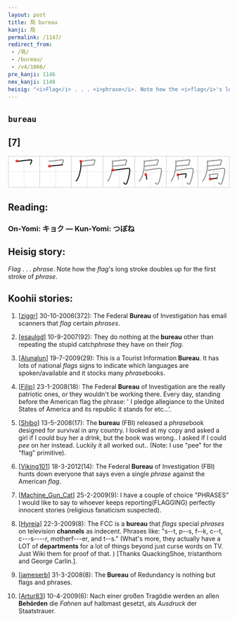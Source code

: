 ```yaml
---
layout: post
title: 局 bureau
kanji: 局
permalink: /1147/
redirect_from:
 - /局/
 - /bureau/
 - /v4/1066/
pre_kanji: 1146
nex_kanji: 1148
heisig: "<i>Flag</i> . . . <i>phrase</i>. Note how the <i>flag</i>'s long stroke doubles up for the first stroke of <i>phrase</i>."
---
```


## `bureau`

## [7]

<div class="stroke"><img src="../images/E5B180.png" /></div>

## Reading:

### On-Yomi: キョク &mdash; Kun-Yomi: つぼね

## Heisig story:

<i>Flag</i> . . . <i>phrase</i>. Note how the <i>flag</i>'s long stroke doubles up for the first stroke of <i>phrase</i>.

## Koohii stories:

1) [<a href="http://kanji.koohii.com/profile/ziggr">ziggr</a>] 30-10-2006(372): The Federal <strong>Bureau</strong> of Investigation has email scanners that <em>flag</em> certain <em>phrases</em>.

2) [<a href="http://kanji.koohii.com/profile/esaulgd">esaulgd</a>] 10-9-2007(92): They do nothing at the<strong> bureau</strong> other than repeating the stupid catch<em>phrase</em> they have on their <em>flag</em>.

3) [<a href="http://kanji.koohii.com/profile/Alunalun">Alunalun</a>] 19-7-2009(29): This is a Tourist Information<strong> Bureau</strong>. It has lots of national <em>flags</em> signs to indicate which languages are spoken/available and it stocks many <em>phrase</em>books.

4) [<a href="http://kanji.koohii.com/profile/Filip">Filip</a>] 23-1-2008(18): The Federal <strong>Bureau</strong> of Investigation are the really patriotic ones, or they wouldn&#039;t be working there. Every day, standing before the American flag the phrase: &#039; I pledge allegiance to the United States of America and its republic it stands for etc...&#039;.

5) [<a href="http://kanji.koohii.com/profile/Shibo">Shibo</a>] 13-5-2008(17): The<strong> bureau</strong> (FBI) released a <em>phrase</em>book designed for survival in any country. I looked at my copy and asked a girl if I could buy her a drink, but the book was wrong.. I asked if I could <em>pee</em> on her instead. Luckily it all worked out.. (Note: I use &quot;pee&quot; for the &quot;flag&quot; primitive).

6) [<a href="http://kanji.koohii.com/profile/Viking101">Viking101</a>] 18-3-2012(14): The Federal<strong> Bureau</strong> of Investigation (FBI) hunts down everyone that says even a single <em>phrase</em> against the American <em>flag</em>.

7) [<a href="http://kanji.koohii.com/profile/Machine_Gun_Cat">Machine_Gun_Cat</a>] 25-2-2009(9): I have a couple of choice &quot;PHRASES&quot; I would like to say to whoever keeps reporting(FLAGGING) perfectly innocent stories (religious fanaticism suspected).

8) [<a href="http://kanji.koohii.com/profile/Hyreia">Hyreia</a>] 22-3-2009(8): The FCC is a <strong>bureau</strong> that <em>flags</em> special <em>phrases</em> on television <strong>channels</strong> as indecent. Phrases like: &quot;s--t, p--s, f--k, c--t, c---s----r, motherf---er, and t--s.&quot; (What&#039;s more, they actually have a LOT of <strong>departments</strong> for a lot of things beyond just curse words on TV. Just Wiki them for proof of that. ) [Thanks QuackingShoe, tristanthorn and George Carlin.].

9) [<a href="http://kanji.koohii.com/profile/jameserb">jameserb</a>] 31-3-2008(8): The<strong> Bureau</strong> of Redundancy is nothing but flags and phrases.

10) [<a href="http://kanji.koohii.com/profile/Artur83">Artur83</a>] 10-4-2009(6): Nach einer großen Tragödie werden an allen <strong>Behörden</strong> die <em>Fahnen</em> auf halbmast gesetzt, als <em>Ausdruck</em> der Staatstrauer.
